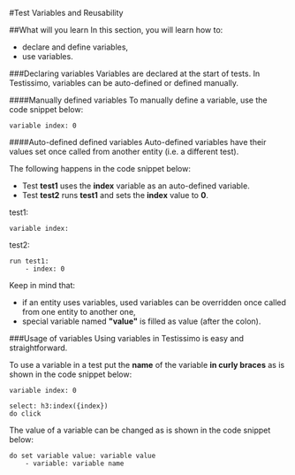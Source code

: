 #Test Variables and Reusability

##What will you learn
In this section, you will learn how to:
- declare and define variables,
- use variables.

###Declaring variables
Variables are declared at the start of tests. In Testissimo, variables can be auto-defined or defined manually.

####Manually defined variables
To manually define a variable, use the code snippet below:


```
variable index: 0
```

####Auto-defined defined variables
Auto-defined variables have their values set once called from another entity (i.e. a different test).

The following happens in the code snippet below:
<!-- TODO: make video instead of text -->
- Test **test1** uses the **index** variable as an auto-defined variable. 
- Test **test2** runs **test1** and sets the **index** value to __0__. 

test1:

```
variable index:
```

test2:

```
run test1: 
	- index: 0
```

Keep in mind that:
- if an entity uses variables, used variables can be overridden once called from one entity to another one,
- special variable named **"value"** is filled as value (after the colon).

###Usage of variables
Using variables in Testissimo is easy and straightforward. 

To use a variable in a test put the **name** of the variable **in curly braces** as is shown in the code snippet below:

```
variable index: 0

select: h3:index({index})
do click
```

The value of a variable can be changed as is shown in the code snippet below:

```
do set variable value: variable value
	- variable: variable name
```
